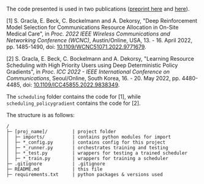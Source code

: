 
The code presented is used in two publications
([preprint here](https://arxiv.org/abs/2111.06680)
and [here](https://arxiv.org/abs/2304.09488)).

[1] S. Gracla, E. Beck, C. Bockelmann and A. Dekorsy,
"Deep Reinforcement Model Selection for Communications Resource Allocation in On-Site Medical Care",
in *Proc. 2022 IEEE Wireless Communications and Networking Conference (WCNC)*,
Austin/Online, USA, 13. - 16. April 2022,
pp. 1485-1490, doi: [10.1109/WCNC51071.2022.9771679](https://doi.org/10.1109/WCNC51071.2022.9771679).

[2] S. Gracla, E. Beck, C. Bockelmann and A. Dekorsy,
"Learning Resource Scheduling with High Priority Users using Deep Deterministic Policy Gradients",
in *Proc. ICC 2022 - IEEE International Conference on Communications*,
Seoul/Online, South Korea, 16. - 20. May 2022,
pp. 4480-4485, doi: [10.1109/ICC45855.2022.9838349](https://doi.org/10.1109/ICC45855.2022.9838349).

The `scheduling` folder contains the code for [1], while `scheduling_policygradient` contains the code for [2].

The structure is as follows:

```
/
├─ [proj_name]/         | project folder
│  ├─ imports/          | contains python modules for import
│  ├─ *_config.py       | contains config for this project
│  ├─ *_runner.py       | orchestrates training and testing
│  ├─ *_test.py         | wrappers for testing a trained scheduler
│  ├─ *_train.py        | wrappers for training a scheduler
├─ .gitignore           | .gitignore
├─ README.md            | this file
├─ requirements.txt     | python packages & versions used
```


